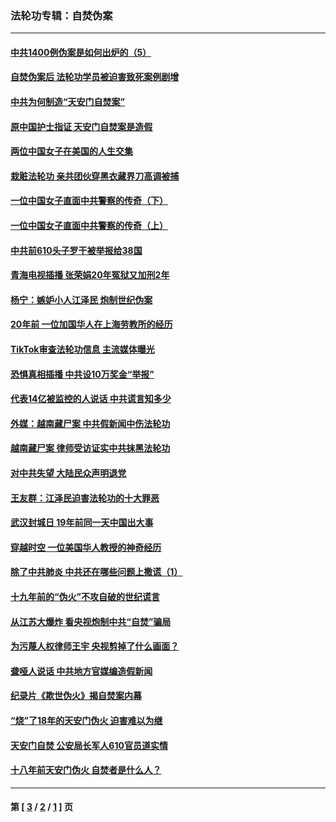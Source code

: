 ### 法轮功专辑：自焚伪案
---
#### [中共1400例伪案是如何出炉的（5）](../../pages/nf5562/n13226831.md?06240430) 
#### [自焚伪案后 法轮功学员被迫害致死案例剧增](../../pages/nf5562/n13190600.md?06240430) 
#### [中共为何制造“天安门自焚案”](../../pages/nf5562/n13183270.md?06240430) 
#### [原中国护士指证 天安门自焚案是造假](../../pages/nf5562/n13172289.md?06240430) 
#### [两位中国女子在美国的人生交集](../../pages/nf5562/n13156138.md?06240430) 
#### [栽赃法轮功 亲共团伙穿黑衣藏界刀高调被捕](../../pages/nf5562/n13073780.md?06240430) 
#### [一位中国女子直面中共警察的传奇（下）](../../pages/nf5562/n12989706.md?06240430) 
#### [一位中国女子直面中共警察的传奇（上）](../../pages/nf5562/n12985072.md?06240430) 
#### [中共前610头子罗干被举报给38国](../../pages/nf5562/n12975419.md?06240430) 
#### [青海电视插播 张荣娟20年冤狱又加刑2年](../../pages/nf5562/n12738166.md?06240430) 
#### [杨宁：嫉妒小人江泽民 炮制世纪伪案](../../pages/nf5562/n12724108.md?06240430) 
#### [20年前 一位加国华人在上海劳教所的经历](../../pages/nf5562/n12707932.md?06240430) 
#### [TikTok审查法轮功信息 主流媒体曝光](../../pages/nf5562/n12362336.md?06240430) 
#### [恐惧真相插播 中共设10万奖金“举报”](../../pages/nf5562/n12306396.md?06240430) 
#### [代表14亿被监控的人说话 中共谎言知多少](../../pages/nf5562/n12297484.md?06240430) 
#### [外媒：越南藏尸案 中共假新闻中伤法轮功](../../pages/nf5562/n12264411.md?06240430) 
#### [越南藏尸案 律师受访证实中共抹黑法轮功](../../pages/nf5562/n12261878.md?06240430) 
#### [对中共失望 大陆民众声明退党](../../pages/nf5562/n12187315.md?06240430) 
#### [王友群：江泽民迫害法轮功的十大罪恶](../../pages/nf5562/n12169074.md?06240430) 
#### [武汉封城日 19年前同一天中国出大事](../../pages/nf5562/n12150901.md?06240430) 
#### [穿越时空  一位美国华人教授的神奇经历](../../pages/nf5562/n12097460.md?06240430) 
#### [除了中共肺炎 中共还在哪些问题上撒谎（1）](../../pages/nf5562/n11955770.md?06240430) 
#### [十九年前的“伪火”不攻自破的世纪谎言](../../pages/nf5562/n11813238.md?06240430) 
#### [从江苏大爆炸 看央视炮制中共“自焚”骗局](../../pages/nf5562/n11140275.md?06240430) 
#### [为污蔑人权律师王宇 央视剪掉了什么画面？](../../pages/nf5562/n11130142.md?06240430) 
#### [聋哑人说话 中共地方官媒编造假新闻](../../pages/nf5562/n11006067.md?06240430) 
#### [纪录片《欺世伪火》揭自焚案内幕](../../pages/nf5562/n11002664.md?06240430) 
#### [“烧”了18年的天安门伪火 迫害难以为继](../../pages/nf5562/n10996660.md?06240430) 
#### [天安门自焚 公安局长军人610官员道实情](../../pages/nf5562/n10997098.md?06240430) 
#### [十八年前天安门伪火 自焚者是什么人？](../../pages/nf5562/n10996556.md?06240430) 

---
#### 第 [ [3](./3.md?06240430) / [2](./2.md?06240430) / [1](./1.md?06240430) ] 页
